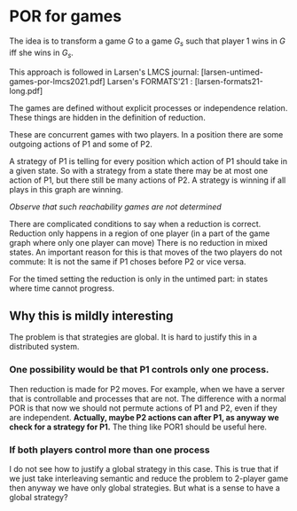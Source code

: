 # POR for games

The idea is to transform a game $G$ to a game $G_s$ such that player 1
wins in $G$ iff she wins in $G_s$.

This approach is followed in 
 Larsen's LMCS journal: [larsen-untimed-games-por-lmcs2021.pdf]
 Larsen's FORMATS'21 : [larsen-formats21-long.pdf]

The games are defined without explicit processes or independence relation.
These things are hidden in the definition of reduction. 

These are concurrent games with two players. 
In a position there are some outgoing actions of P1 and some of P2.

A strategy of P1 is telling for every position which action of P1 should take in
a given state. So with a strategy from a state there may be at most one action
of P1, but there still be many actions of P2.
A strategy is winning if all plays in this graph are winning. 

*Observe that such reachability games are not determined*

There are complicated conditions to say when a reduction is correct. 
Reduction only happens in a region of one player (in a part of the game graph
where only one player can move)
There is no reduction in mixed states.
An important reason for this is that moves of the two players do not commute: 
It is not the same if P1 choses before P2 or vice versa.

For the timed setting the reduction is only in the untimed part: in states where
time cannot progress.

## Why this is mildly interesting
The problem is that strategies are global. It is hard to justify this in a
distributed system. 

### One possibility would be that P1 controls only one process. 
Then reduction is made for P2 moves. 
For example, when we have a server that is controllable and processes that are
not. 
The difference with a normal POR is that now we should not permute actions of P1
and P2, even if they are independent. 
**Actually, maybe P2 actions can after P1, as anyway we check for a strategy for
P1.**
The thing like POR1 should be useful here.  

### If both players control more than one process
I do not see how to justify a global strategy in this case. 
This is true that if we just take interleaving semantic and reduce the problem
to 2-player game then anyway we have only global strategies. 
But what is a sense to have a global strategy?


